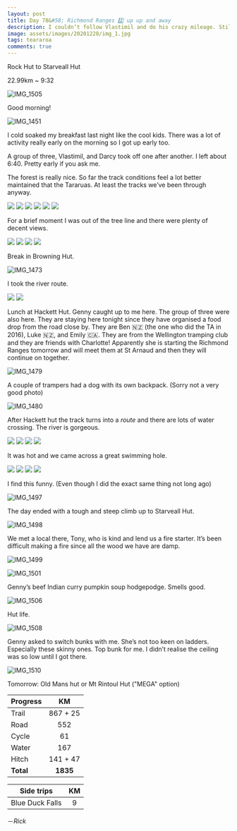 ```yaml
---
layout: post
title: Day 78&#58; Richmond Ranges 2️⃣ up up and away
description: I couldn’t follow Vlastimil and do his crazy mileage. Still a pretty hard day with 980m descent and 1.3km ascent. Another cozy jam packed hut. 
image: assets/images/20201228/img_1.jpg
tags: teararoa
comments: true
---
```


Rock Hut to Starveall Hut

22.99km ~ 9:32

![IMG_1505](/assets/images/20201228/img_1505.jpg)

Good morning!

![IMG_1451](/assets/images/20201228/img_1451.jpg)

I cold soaked my breakfast last night like the cool kids. There was a lot of activity really early on the morning so I got up early too. 

A group of three, Vlastimil, and Darcy took off one after another. I left about 6:40. Pretty early if you ask me. 

The forest is really nice. So far the track conditions feel a lot better maintained that the Tararuas. At least the tracks we’ve been through anyway. 

<div class="gallery" data-columns="2">
  <img src="/assets/images/20201228/img_1453.jpg">
  <img src="/assets/images/20201228/img_1455.jpg">
  <img src="/assets/images/20201228/img_1457.jpg">
  <img src="/assets/images/20201228/img_1459.jpg">
  <img src="/assets/images/20201228/img_1460.jpg">
  <img src="/assets/images/20201228/img_1463.jpg">
</div>

For a brief moment I was out of the tree line and there were plenty of decent views. 

<div class="gallery" data-columns="2">
  <img src="/assets/images/20201228/img_1465.jpg">
  <img src="/assets/images/20201228/img_1466.jpg">
  <img src="/assets/images/20201228/img_1468.jpg">
  <img src="/assets/images/20201228/img_1469.jpg">
</div>

Break in Browning Hut. 

![IMG_1473](/assets/images/20201228/img_1473.jpg)

I took the river route.

<div class="gallery" data-columns="2">
  <img src="/assets/images/20201228/img_1475.jpg">
  <img src="/assets/images/20201228/img_1476.jpg">
</div>

Lunch at Hackett Hut. Genny caught up to me here. The group of three were also here. They are staying here tonight since they have organised a food drop from the road close by. They are Ben 🇳🇿 (the one who did the TA in 2016), Luke 🇳🇿, and Emily 🇨🇦. They are from the Wellington tramping club and they are friends with Charlotte! Apparently she is starting the Richmond Ranges tomorrow and will meet them at St Arnaud and then they will continue on together. 

![IMG_1479](/assets/images/20201228/img_1479.jpg)

A couple of trampers had a dog with its own backpack. (Sorry not a very good photo)

![IMG_1480](/assets/images/20201228/img_1480.jpg)

After Hackett hut the track turns into a _route_ and there are lots of water crossing. The river is gorgeous. 

<div class="gallery" data-columns="2">
  <img src="/assets/images/20201228/img_1482.jpg">
  <img src="/assets/images/20201228/img_1484.jpg">
  <img src="/assets/images/20201228/img_1485.jpg">
  <img src="/assets/images/20201228/img_1486.jpg">
</div>

It was hot and we came across a great swimming hole. 

<div class="gallery" data-columns="2">
  <img src="/assets/images/20201228/img_1487.jpg">
  <img src="/assets/images/20201228/img_1493.jpg">
  <img src="/assets/images/20201228/img_1494.jpg">
  <img src="/assets/images/20201228/img_1495.jpg">
</div>

I find this funny. (Even though I did the exact same thing not long ago)

![IMG_1497](/assets/images/20201228/img_1497.jpg)

The day ended with a tough and steep climb up to Starveall Hut. 

![IMG_1498](/assets/images/20201228/img_1498.jpg)

We met a local there, Tony, who is kind and lend us a fire starter. It’s been difficult making a fire since all the wood we have are damp. 

![IMG_1499](/assets/images/20201228/img_1499.jpg)

![IMG_1501](/assets/images/20201228/img_1501.jpg)

Genny’s beef Indian curry pumpkin soup hodgepodge. Smells good. 

![IMG_1506](/assets/images/20201228/img_1506.jpg)

Hut life. 

![IMG_1508](/assets/images/20201228/img_1508.jpg)

Genny asked to switch bunks with me. She’s not too keen on ladders. Especially these skinny ones. Top bunk for me. I didn’t realise the ceiling was so low until I got there. 

![IMG_1510](/assets/images/20201228/img_1510.jpg)

Tomorrow: Old Mans hut or Mt Rintoul Hut ("MEGA" option)


| Progress | KM |
| ---- |:----:|
| Trail | 867 + 25 |
| Road | 552 |
| Cycle | 61 |
| Water | 167 |
| Hitch | 141 + 47 |
| **Total** | **1835** |

| Side trips | KM |
| ---- |:----:|
| Blue Duck Falls | 9 |


－_Rick_